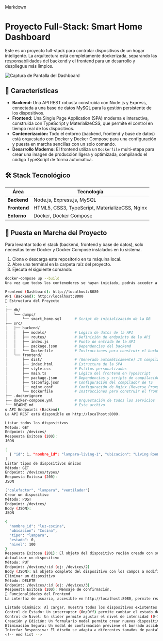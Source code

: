 Markdown

# Proyecto Full-Stack: Smart Home Dashboard

Este es un proyecto full-stack para controlar dispositivos de un hogar inteligente. La arquitectura está completamente dockerizada, separando las responsabilidades del backend y el frontend para un desarrollo y despliegue más limpios.

![Captura de Pantalla del Dashboard]((https://github.com/dimacio/TP-DAW/blob/main/image.png)) 

## 🌟 Características

* **Backend:** Una API REST robusta construida con Node.js y Express, conectada a una base de datos MySQL para la gestión persistente de los dispositivos.
* **Frontend:** Una Single Page Application (SPA) moderna e interactiva, construida con TypeScript y MaterializeCSS, que permite el control en tiempo real de los dispositivos.
* **Contenerización:** Todo el entorno (backend, frontend y base de datos) está orquestado con Docker y Docker Compose para una configuración y puesta en marcha sencillas con un solo comando.
* **Desarrollo Moderno:** El frontend utiliza un `Dockerfile` multi-etapa para crear una imagen de producción ligera y optimizada, compilando el código TypeScript de forma automática.

## 🛠️ Stack Tecnológico

| Área          | Tecnología                                      |
|---------------|-------------------------------------------------|
| **Backend** | Node.js, Express.js, MySQL                      |
| **Frontend** | HTML5, CSS3, TypeScript, MaterializeCSS, Nginx  |
| **Entorno** | Docker, Docker Compose                          |

## 🚀 Puesta en Marcha del Proyecto

Para levantar todo el stack (backend, frontend y base de datos), solo necesitas tener Docker y Docker Compose instalados en tu sistema.

1.  Clona o descarga este repositorio en tu máquina local.
2.  Abre una terminal en la carpeta raíz del proyecto.
3.  Ejecuta el siguiente comando:

```bash
docker-compose up --build
Una vez que todos los contenedores se hayan iniciado, podrás acceder a:

Frontend (Dashboard): http://localhost:8080
API (Backend): http://localhost:8000
📁 Estructura del Proyecto
.
├── db/
│   └── dumps/
│       └── smart_home.sql      # Script de inicialización de la DB
├── src/
│   ├── backend/
│   │   ├── models/             # Lógica de datos de la API
│   │   ├── routes/             # Definición de endpoints de la API
│   │   ├── index.js            # Punto de entrada de la API
│   │   ├── package.json        # Dependencias del backend
│   │   └── Dockerfile          # Instrucciones para construir el backend
│   └── frontend/
│       ├── dist/               # (Generado automáticamente) JS compilado
│       ├── index.html          # Estructura de la SPA
│       ├── style.css           # Estilos personalizados
│       ├── main.ts             # Lógica del frontend en TypeScript
│       ├── package.json        # Dependencias y scripts de compilación
│       ├── tsconfig.json       # Configuración del compilador de TS
│       ├── nginx.conf          # Configuración de Nginx (Reverse Proxy)
│       └── Dockerfile          # Instrucciones para construir el frontend
├── .dockerignore
├── docker-compose.yml          # Orquestación de todos los servicios
└── README.md                   # Este archivo
⚙️ API Endpoints (Backend)
La API REST está disponible en http://localhost:8000.

Listar todos los dispositivos
Método: GET
Endpoint: /devices/
Respuesta Exitosa (200):
JSON

[
  { "id": 1, "nombre_id": "lampara-living-1", "ubicacion": "Living Room", "tipo": "lampara", "estado": 1, "nivel": 80 }
]
Listar tipos de dispositivos únicos
Método: GET
Endpoint: /devices/types/
Respuesta Exitosa (200):
JSON

["calefactor", "lampara", "ventilador"]
Crear un dispositivo
Método: POST
Endpoint: /devices/
Body (JSON):
JSON

{
  "nombre_id": "luz-cocina",
  "ubicacion": "Cocina",
  "tipo": "lampara",
  "estado": 0,
  "nivel": 100
}
Respuesta Exitosa (201): El objeto del dispositivo recién creado con su id.
Actualizar un dispositivo
Método: PUT
Endpoint: /devices/:id (ej: /devices/2)
Body (JSON): El objeto completo del dispositivo con los campos a modificar.
Eliminar un dispositivo
Método: DELETE
Endpoint: /devices/:id (ej: /devices/3)
Respuesta Exitosa (200): Mensaje de confirmación.
🎨 Funcionalidades del Frontend
La interfaz de usuario, accesible en http://localhost:8080, permite realizar todas las operaciones CRUD de forma visual e intuitiva:

Listado Dinámico: Al cargar, muestra todos los dispositivos existentes con su ícono, nombre, ubicación y controles.
Control de Estado: Un interruptor (On/Off) permite cambiar el estado de cada dispositivo en tiempo real.
Control de Nivel: Un slider permite ajustar el nivel de intensidad (0-100%).
Creación y Edición: Un formulario modal permite crear nuevos dispositivos o editar los existentes (nombre, ubicación y tipo).
Eliminación Segura: Un modal de confirmación previene el borrado accidental de dispositivos.
Interfaz Responsiva: El diseño se adapta a diferentes tamaños de pantalla, desde dispositivos móviles hasta monitores de escritorio.
<!-- end list -->
